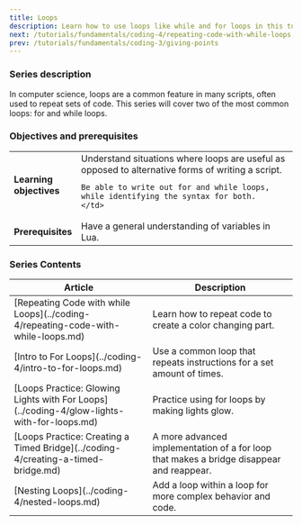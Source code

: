 ```yaml
---
title: Loops
description: Learn how to use loops like while and for loops in this tutorial series for Roblox Studio. Great for beginners learning Lua or computer science.
next: /tutorials/fundamentals/coding-4/repeating-code-with-while-loops
prev: /tutorials/fundamentals/coding-3/giving-points
---
```


### Series description

In computer science, loops are a common feature in many scripts, often used to repeat sets of code. This series will cover two of the most common loops: for and while loops.

### Objectives and prerequisites

<table>
<tbody>
   <tr>
    <td width="20%"><b>Learning objectives</b></td>
    <td>
    Understand situations where loops are useful as opposed to alternative forms of writing a script.

    Be able to write out for and while loops, while identifying the syntax for both.
    </td>

   </tr>
   <tr>
    <td><b>Prerequisites</b></td>
    <td>
    Have a general understanding of variables in Lua.
    </td>

   </tr>
</tbody>
</table>

### Series Contents

<table>
<thead>
   <tr>
    <th>Article</th>
    <th>Description</th>
   </tr>
</thead>
<tbody>
   <tr>
    <td>[Repeating Code with while Loops](../coding-4/repeating-code-with-while-loops.md)</td>
    <td>Learn how to repeat code to create a color changing part.</td>
   </tr>
   <tr>
    <td>[Intro to For Loops](../coding-4/intro-to-for-loops.md)</td>
    <td>Use a common loop that repeats instructions for a set amount of times.</td>
   </tr>
   <tr>
   <td>[Loops Practice: Glowing Lights with For Loops](../coding-4/glow-lights-with-for-loops.md)</td>
   <td>Practice using for loops by making lights glow.</td>
   </tr>
   <tr>
   <td>[Loops Practice: Creating a Timed Bridge](../coding-4/creating-a-timed-bridge.md)</td>
   <td>A more advanced implementation of a for loop that makes a bridge disappear and reappear.</td>
   </tr>
   <tr>
   <td>[Nesting Loops](../coding-4/nested-loops.md)</td>
   <td>Add a loop within a loop for more complex behavior and code.</td>
   </tr>
</tbody>
</table>
